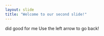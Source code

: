 ```yaml
---
layout: slide
title: "Welcome to our second slide!"
---
```

did good for me
Use the left arrow to go back!
